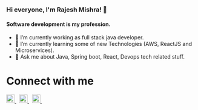 ### Hi everyone, I'm Rajesh Mishra! 👋

#### Software development is my profession.

- 🔭 I’m currently working as full stack java developer.
- 🌱 I’m currently learning some of new Technologies (AWS, ReactJS and Microservices).
- 💬 Ask me about Java, Spring boot, React, Devops tech related stuff.

# Connect with me
<a href="https://dev.to/rajesh1761" rel="nofollow">
  <img alt="Rajesh's StackOverflow" width="22px" src="https://d2fltix0v2e0sb.cloudfront.net/dev-badge.svg" data-canonical-src="https://d2fltix0v2e0sb.cloudfront.net/dev-badge.svg" style="max-width:100%;">
</a> &nbsp;
<a href="https://www.linkedin.com/in/rajesh-mishra/" rel="nofollow">
  <img alt="Rajesh's Linkdein" width="22px" src="https://camo.githubusercontent.com/b65faae8871ebbdb99790f2644ea7f3c89800b0c/68747470733a2f2f63646e2e6a7364656c6976722e6e65742f6e706d2f73696d706c652d69636f6e734076332f69636f6e732f6c696e6b6564696e2e737667" data-canonical-src="https://cdn.jsdelivr.net/npm/simple-icons@v3/icons/linkedin.svg" style="max-width:100%;">
</a> &nbsp;
<a href="https://stackoverflow.com/story/rajesh1761" rel="nofollow">
  <img alt="Rajesh's StackOverflow" width="22px" src="https://camo.githubusercontent.com/65af9fc470293401135dba50a1fdd821be90cfc3/68747470733a2f2f63646e2e6a7364656c6976722e6e65742f6e706d2f73696d706c652d69636f6e734076332f69636f6e732f737461636b6f766572666c6f772e737667" data-canonical-src="https://cdn.jsdelivr.net/npm/simple-icons@v3/icons/stackoverflow.svg" style="max-width:100%;">
</a> &nbsp;

